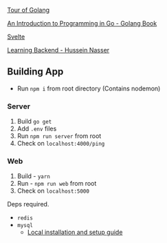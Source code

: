 [Tour of Golang](https://tour.golang.org/welcome/1)

[An Introduction to Programming in Go - Golang Book](https://www.golang-book.com/books/intro)

[Svelte](https://svelte.dev)



[Learning Backend - Hussein Nasser](https://www.youtube.com/c/HusseinNasser-software-engineering/playlists)



## Building App

- Run `npm i` from root directory (Contains nodemon)

### Server

1. Build `go get`
2. Add `.env` files
3. Run `npm run server` from root
4. Check on `localhost:4000/ping`

### Web

1. Build - `yarn`
2. Run - `npm run web` from root
3. Check on `localhost:5000`


Deps required.

* `redis`
* `mysql`
    - [Local installation and setup guide](https://flaviocopes.com/mysql-how-to-install/)

